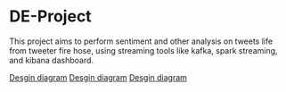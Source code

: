 # DE-Project

This project aims to perform sentiment and other analysis on tweets life from tweeter fire hose, using streaming tools like kafka, spark streaming, and kibana dashboard.

[Desgin diagram](images/design2.drawio.svg)
[Desgin diagram](images/design.png)
[Desgin diagram](images/design.drawio)